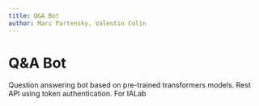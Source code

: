 ```yaml
---
title: Q&A Bot
author: Marc Partensky, Valentin Colin
---
```


# Q&A Bot
Question answering bot based on pre-trained transformers models.
Rest API using token authentication.
For IALab
